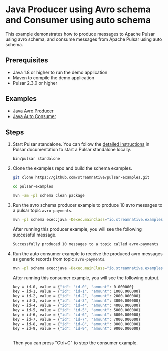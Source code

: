 # Java Producer using Avro schema and Consumer using auto schema

This example demonstrates how to produce messages to Apache Pulsar using avro schema, and
consume messages from Apache Pulsar using auto schema.

## Prerequisites

- Java 1.8 or higher to run the demo application
- Maven to compile the demo application
- Pulsar 2.3.0 or higher

## Examples

- [Java Avro Producer](../src/main/java/io/streamnative/examples/schema/avro/AvroSchemaProducerExample.java)
- [Java Auto Consumer](../src/main/java/io/streamnative/examples/schema/generic/AutoConsumeSchemaConsumerExample.java)

## Steps

1. Start Pulsar standalone. You can follow the [detailed instructions](http://pulsar.apache.org/docs/en/next/standalone/)
in Pulsar documentation to start a Pulsar standalone locally.
   ```bash
   bin/pulsar standalone
   ```

2. Clone the examples repo and build the schema examples.
   ```bash
   git clone https://github.com/streamnative/pulsar-examples.git
   ```
   ```bash
   cd pulsar-examples
   ```
   ```bash
   mvn -am -pl schema clean package
   ```

3. Run the avro schema producer example to produce 10 avro messages to a pulsar topic `avro-payments`.
   ```bash
   mvn -pl schema exec:java -Dexec.mainClass="io.streamnative.examples.schema.avro.AvroSchemaProducerExample"
   ```
   After running this producer example, you will see the following successful message.
   ```bash
   Successfully produced 10 messages to a topic called avro-payments
   ```

4. Run the auto consumer example to receive the produced avro messages as generic records from topic `avro-payments`.
   ```bash
   mvn -pl schema exec:java -Dexec.mainClass="io.streamnative.examples.schema.generic.AutoConsumeSchemaConsumerExample"
   ```
   After running this consumer example, you will see the following output.
   ```bash
   key = id-0, value = {"id": "id-0", "amount": 0.000000}
   key = id-1, value = {"id": "id-1", "amount": 1000.000000}
   key = id-2, value = {"id": "id-2", "amount": 2000.000000}
   key = id-3, value = {"id": "id-3", "amount": 3000.000000}
   key = id-4, value = {"id": "id-4", "amount": 4000.000000}
   key = id-5, value = {"id": "id-5", "amount": 5000.000000}
   key = id-6, value = {"id": "id-6", "amount": 6000.000000}
   key = id-7, value = {"id": "id-7", "amount": 7000.000000}
   key = id-8, value = {"id": "id-8", "amount": 8000.000000}
   key = id-9, value = {"id": "id-9", "amount": 9000.000000}
    
   ```
   Then you can press "Ctrl+C" to stop the consumer example.
